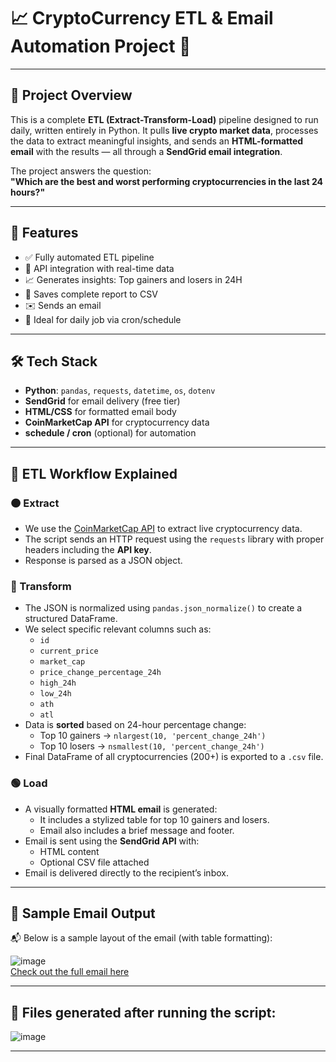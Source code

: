 # 📈 CryptoCurrency ETL & Email Automation Project 🚀
---

## 📘 Project Overview

This is a complete **ETL (Extract-Transform-Load)** pipeline designed to run daily, written entirely in Python. It pulls **live crypto market data**, processes the data to extract meaningful insights, and sends an **HTML-formatted email** with the results — all through a **SendGrid email integration**.

The project answers the question:  
**"Which are the best and worst performing cryptocurrencies in the last 24 hours?"**

---
## 🚀 Features

- ✅ Fully automated ETL pipeline
- 📡 API integration with real-time data
- 📈 Generates insights: Top gainers and losers in 24H
- 💾 Saves complete report to CSV
- ✉️ Sends an email
- 📅 Ideal for daily job via cron/schedule

---

## 🛠️ Tech Stack

- **Python**: `pandas`, `requests`, `datetime`, `os`, `dotenv`
- **SendGrid** for email delivery (free tier)
- **HTML/CSS** for formatted email body
- **CoinMarketCap API** for cryptocurrency data
- **schedule / cron** (optional) for automation

---
## 🔄 ETL Workflow Explained

### 🟠 Extract

- We use the [CoinMarketCap API](https://coinmarketcap.com/api/) to extract live cryptocurrency data.
- The script sends an HTTP request using the `requests` library with proper headers including the **API key**.
- Response is parsed as a JSON object.

### 🔵 Transform

- The JSON is normalized using `pandas.json_normalize()` to create a structured DataFrame.
- We select specific relevant columns such as:
  - `id`
  - `current_price`
  - `market_cap`
  - `price_change_percentage_24h`
  - `high_24h`
  - `low_24h`
  - `ath`
  - `atl`
- Data is **sorted** based on 24-hour percentage change:
  - Top 10 gainers → `nlargest(10, 'percent_change_24h')`
  - Top 10 losers → `nsmallest(10, 'percent_change_24h')`
- Final DataFrame of all cryptocurrencies (200+) is exported to a `.csv` file.

### 🟢 Load

- A visually formatted **HTML email** is generated:
  - It includes a stylized table for top 10 gainers and losers.
  - Email also includes a brief message and footer.
- Email is sent using the **SendGrid API** with:
  - HTML content
  - Optional CSV file attached
- Email is delivered directly to the recipient’s inbox.

---

## 📧 Sample Email Output

📬 Below is a sample layout of the email (with table formatting):

![image](https://github.com/user-attachments/assets/f4927f82-e983-4bbc-9de5-b6633124cfb0)<br>
[Check out the full email here](./Gmail-Top10CryptoCurrencytoInvestfor30-04-2025__17h37m25s)

---

## 📁 Files generated after running the script:

![image](https://github.com/user-attachments/assets/37be5dd3-6bc7-4dc3-928f-b2fe1b59f83b)


---

